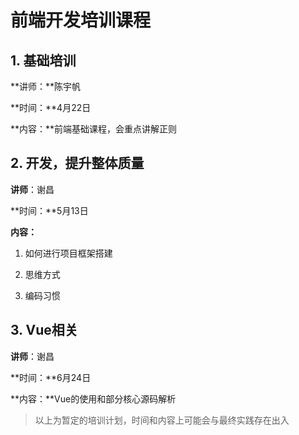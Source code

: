 # 前端开发培训课程

## 1. 基础培训

**讲师：**陈宇帆

**时间：**4月22日

**内容：**前端基础课程，会重点讲解正则



## 2. 开发，提升整体质量

**讲师**：谢昌

**时间：**5月13日

**内容：** 

1. 如何进行项目框架搭建

2. 思维方式

3. 编码习惯



## 3. Vue相关

**讲师**：谢昌

**时间：**6月24日

**内容：**Vue的使用和部分核心源码解析



> 以上为暂定的培训计划，时间和内容上可能会与最终实践存在出入